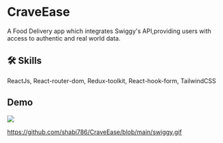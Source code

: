 # CraveEase

A Food Delivery app which integrates Swiggy's API,providing users with access to authentic and real world data.


## 🛠 Skills
ReactJs, React-router-dom, Redux-toolkit, React-hook-form, TailwindCSS


## Demo
![](file:///C:/Users/Shabi%20Abbas/Downloads/swiggy.gif)









https://github.com/shabi786/CraveEase/blob/main/swiggy.gif
